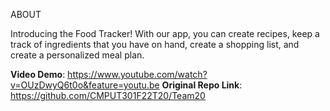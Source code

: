 ABOUT

Introducing the Food Tracker! With our app, you can create recipes, keep a track of ingredients that you have on hand, create a shopping list, and create a personalized meal plan.

**Video Demo**: https://www.youtube.com/watch?v=OUzDwyQ6t0o&feature=youtu.be
**Original Repo Link**: https://github.com/CMPUT301F22T20/Team20

